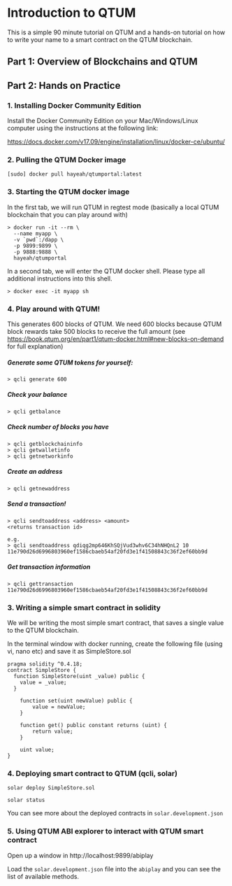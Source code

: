 # Introduction to QTUM

This is a simple 90 minute tutorial on QTUM and a hands-on tutorial on how to
write your name to a smart contract on the QTUM blockchain. 

## Part 1: Overview of Blockchains and QTUM


## Part 2: Hands on Practice

### 1. Installing Docker Community Edition

Install the Docker Community Edition on your Mac/Windows/Linux computer using
the instructions at the following link:

https://docs.docker.com/v17.09/engine/installation/linux/docker-ce/ubuntu/

### 2. Pulling the QTUM Docker image

```
[sudo] docker pull hayeah/qtumportal:latest
```

### 3. Starting the QTUM docker image

In the first tab, we will run QTUM in regtest mode (basically a local QTUM
blockchain that you can play around with)

```
> docker run -it --rm \
  --name myapp \
  -v `pwd`:/dapp \
  -p 9899:9899 \
  -p 9888:9888 \
  hayeah/qtumportal
```

In a second tab, we will enter the QTUM docker shell. Please type all
additional instructions into this shell.

```
> docker exec -it myapp sh
```

### 4. Play around with QTUM!

This generates 600 blocks of QTUM. We need 600 blocks because QTUM block
rewards take 500 blocks to receive the full amount (see
https://book.qtum.org/en/part1/qtum-docker.html#new-blocks-on-demand for full
explanation)

##### Generate some QTUM tokens for yourself:
```
> qcli generate 600
```

##### Check your balance
```
> qcli getbalance
```

##### Check number of blocks you have
```
> qcli getblockchaininfo
> qcli getwalletinfo
> qcli getnetworkinfo
```

##### Create an address
```
> qcli getnewaddress
```

##### Send a transaction!
```
> qcli sendtoaddress <address> <amount>
<returns transaction id>

e.g. 
> qcli sendtoaddress qdiqg2mp646KhSQjVud3whv6C34hNHQnL2 10
11e790d26d6996803960ef1586cbaeb54af20fd3e1f41508843c36f2ef60bb9d
```

##### Get transaction information
```
> qcli gettransaction 11e790d26d6996803960ef1586cbaeb54af20fd3e1f41508843c36f2ef60bb9d
```

### 3. Writing a simple smart contract in solidity

We will be writing the most simple smart contract, that saves a single value to
the QTUM blockchain.

In the terminal window with docker running, create the following file (using
vi, nano etc) and save it as SimpleStore.sol

```
pragma solidity ^0.4.18;
contract SimpleStore {
  function SimpleStore(uint _value) public {
    value = _value;
  }

    function set(uint newValue) public {
        value = newValue;
    }

    function get() public constant returns (uint) {
        return value;
    }

    uint value;
}
```

### 4. Deploying smart contract to QTUM (qcli, solar)

```
solar deploy SimpleStore.sol
```

```
solar status
```

You can see more about the deployed contracts in ```solar.development.json```

### 5. Using QTUM ABI explorer to interact with QTUM smart contract

Open up a window in http://localhost:9899/abiplay

Load the `solar.development.json` file into the `abiplay` and you can see the
list of available methods.


